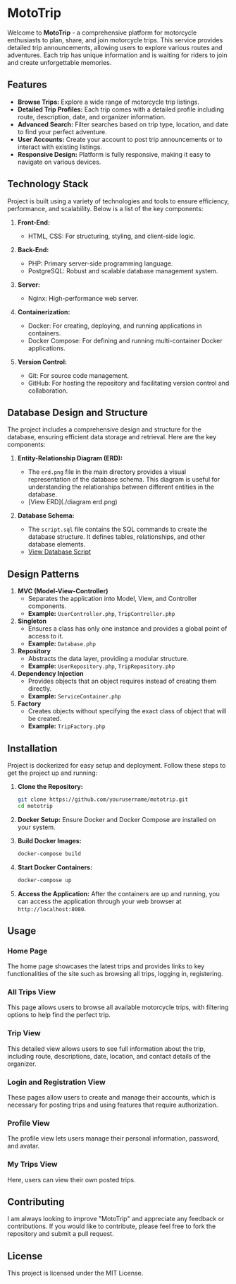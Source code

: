 # MotoTrip

Welcome to **MotoTrip** - a comprehensive platform for motorcycle enthusiasts to plan, share, and join motorcycle trips. This service provides detailed trip announcements, allowing users to explore various routes and adventures. Each trip has unique information and is waiting for riders to join and create unforgettable memories.


## Features

- **Browse Trips:** Explore a wide range of motorcycle trip listings.
- **Detailed Trip Profiles:** Each trip comes with a detailed profile including route, description, date, and organizer information.
- **Advanced Search:** Filter searches based on trip type, location, and date to find your perfect adventure.
- **User Accounts:** Create your account to post trip announcements or to interact with existing listings.
- **Responsive Design:** Platform is fully responsive, making it easy to navigate on various devices.

## Technology Stack

Project is built using a variety of technologies and tools to ensure efficiency, performance, and scalability. Below is a list of the key components:

1. **Front-End:**
   - HTML, CSS: For structuring, styling, and client-side logic.

2. **Back-End:**
   - PHP: Primary server-side programming language.
   - PostgreSQL: Robust and scalable database management system.

3. **Server:**
   - Nginx: High-performance web server.

4. **Containerization:**
   - Docker: For creating, deploying, and running applications in containers.
   - Docker Compose: For defining and running multi-container Docker applications.

5. **Version Control:**
   - Git: For source code management.
   - GitHub: For hosting the repository and facilitating version control and collaboration.

## Database Design and Structure

The project includes a comprehensive design and structure for the database, ensuring efficient data storage and retrieval. Here are the key components:

1. **Entity-Relationship Diagram (ERD):**
   - The `erd.png` file in the main directory provides a visual representation of the database schema. This diagram is useful for understanding the relationships between different entities in the database.
   - [View ERD](./diagram erd.png)

2. **Database Schema:**
   - The `script.sql` file contains the SQL commands to create the database structure. It defines tables, relationships, and other database elements.
   - [View Database Script](./sql/quary.sql)

## Design Patterns

1. **MVC (Model-View-Controller)**
   - Separates the application into Model, View, and Controller components.
   - **Example:** `UserController.php`, `TripController.php`
2. **Singleton**
   - Ensures a class has only one instance and provides a global point of access to it.
   - **Example:** `Database.php`
3. **Repository**
   - Abstracts the data layer, providing a modular structure.
   - **Example:** `UserRepository.php`, `TripRepository.php`
4. **Dependency Injection**
   - Provides objects that an object requires instead of creating them directly.
   - **Example:** `ServiceContainer.php`
5. **Factory**
   - Creates objects without specifying the exact class of object that will be created.
   - **Example:** `TripFactory.php`

## Installation

Project is dockerized for easy setup and deployment. Follow these steps to get the project up and running:

1. **Clone the Repository:**
   ```bash
   git clone https://github.com/yourusername/mototrip.git
   cd mototrip
   ```

2. **Docker Setup:**
   Ensure Docker and Docker Compose are installed on your system. 

3. **Build Docker Images:**
   ```bash
   docker-compose build
   ```

4. **Start Docker Containers:**
   ```bash
   docker-compose up
   ```

5. **Access the Application:**
   After the containers are up and running, you can access the application through your web browser at `http://localhost:8080`.

## Usage

### Home Page
The home page showcases the latest trips and provides links to key functionalities of the site such as browsing all trips, logging in, registering.

### All Trips View
This page allows users to browse all available motorcycle trips, with filtering options to help find the perfect trip.

### Trip View
This detailed view allows users to see full information about the trip, including route, descriptions, date, location, and contact details of the organizer.

### Login and Registration View
These pages allow users to create and manage their accounts, which is necessary for posting trips and using features that require authorization.

### Profile View
The profile view lets users manage their personal information, password, and avatar.

### My Trips View
Here, users can view their own posted trips.

## Contributing

I am always looking to improve "MotoTrip" and appreciate any feedback or contributions. If you would like to contribute, please feel free to fork the repository and submit a pull request.

## License

This project is licensed under the MIT License.
